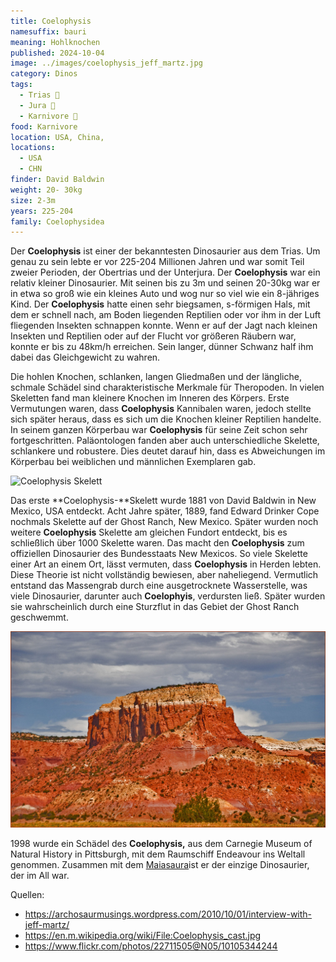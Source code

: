 ```yaml
---
title: Coelophysis
namesuffix: bauri
meaning: Hohlknochen
published: 2024-10-04
image: ../images/coelophysis_jeff_martz.jpg
category: Dinos
tags:
  - Trias 🦴
  - Jura 🦴
  - Karnivore 🥩
food: Karnivore
location: USA, China,
locations:
  - USA
  - CHN
finder: David Baldwin
weight: 20- 30kg
size: 2-3m
years: 225-204
family: Coelophysidea
---
```

Der **Coelophysis** ist einer der bekanntesten Dinosaurier aus dem Trias. Um genau zu sein lebte er vor 225-204 Millionen Jahren und war somit Teil zweier Perioden, der Obertrias und der Unterjura. Der **Coelophysis** war ein relativ kleiner Dinosaurier. Mit seinen bis zu 3m und seinen 20-30kg war er in etwa so groß wie ein kleines Auto und wog nur so viel wie ein 8-jähriges Kind. Der **Coelophysis** hatte einen sehr biegsamen,
s-förmigen Hals, mit dem er schnell nach, am Boden liegenden Reptilien oder vor ihm in der Luft fliegenden Insekten schnappen konnte. Wenn er auf der Jagt nach kleinen Insekten und Reptilien oder auf der Flucht vor größeren Räubern war, konnte er bis zu 48km/h erreichen. Sein langer, dünner Schwanz half ihm dabei das Gleichgewicht zu wahren.

Die hohlen Knochen, schlanken, langen Gliedmaßen und der längliche, schmale Schädel sind charakteristische Merkmale für Theropoden. In vielen Skeletten fand man kleinere Knochen im Inneren des Körpers. Erste Vermutungen waren, dass **Coelophysis** Kannibalen waren, jedoch stellte sich später heraus, dass es sich um die Knochen kleiner Reptilien handelte.
In seinem ganzen Körperbau war **Coelophysis** für seine Zeit schon sehr fortgeschritten.
Paläontologen fanden aber auch unterschiedliche Skelette, schlankere und robustere. Dies deutet darauf hin, dass es Abweichungen im Körperbau bei weiblichen und männlichen Exemplaren gab.

![Coelophysis Skelett](../images/coelophysis_cast.jpg)

Das erste **Coelophysis-**Skelett wurde 1881 von David Baldwin in New Mexico, USA entdeckt. Acht Jahre später, 1889, fand Edward Drinker Cope nochmals Skelette auf der Ghost Ranch, New Mexico. Später wurden noch weitere **Coelophysis** Skelette am gleichen Fundort entdeckt, bis es schließlich über 1000 Skelette waren. Das macht den **Coelophysis** zum offiziellen Dinosaurier des Bundesstaats New Mexicos.
So viele Skelette einer Art an einem Ort, lässt vermuten, dass **Coelophysis** in Herden lebten. Diese Theorie ist nicht vollständig bewiesen, aber naheliegend. Vermutlich entstand das Massengrab durch eine ausgetrocknete Wasserstelle, was viele Dinosaurier, darunter auch **Coelophyis**, verdursten ließ. Später wurden sie wahrscheinlich durch eine Sturzflut in das Gebiet der Ghost Ranch geschwemmt.

![Sandsteine der Ghost Ranch](../images/10105344244_996711bd3d_b.jpg)

1998 wurde ein Schädel des **Coelophysis,** aus dem Carnegie Museum of Natural History in Pittsburgh, mit dem Raumschiff Endeavour ins Weltall genommen. Zusammen mit dem [Maiasaura](/dinos/maiasaura/)ist er der einzige Dinosaurier, der im All war.

Quellen:

* <https://archosaurmusings.wordpress.com/2010/10/01/interview-with-jeff-martz/>
* <https://en.m.wikipedia.org/wiki/File:Coelophysis_cast.jpg>
* <https://www.flickr.com/photos/22711505@N05/10105344244>
